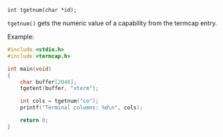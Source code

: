 `int tgetnum(char *id);`

`tgetnum()` gets the numeric value of a capability from the termcap entry.

Example:
```c
#include <stdio.h>
#include <termcap.h>

int main(void)
{
    char buffer[2048];
    tgetent(buffer, "xterm");

    int cols = tgetnum("co");
    printf("Terminal columns: %d\n", cols);

    return 0;
}
```